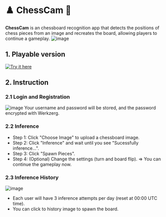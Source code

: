# ♟️ ChessCam 📸

**ChessCam** is an chessboard recognition app that detects the positions of chess pieces from an image and recreates the board, allowing players to continue a gameplay.
![image](https://github.com/user-attachments/assets/39db63a6-d988-4326-8938-20e56a8a41dc)


## 1. Playable version
[![Try it here](https://img.shields.io/badge/Try%20it%20here-4CAF50?style=for-the-badge)](https://slothless.itch.io/chesscam)

## 2. Instruction
### 2.1 Login and Registration
![image](https://github.com/user-attachments/assets/d80a239e-3c9f-44a4-a4da-1bd231b3ce7a)
Your username and password will be stored, and the password encrypted with Werkzerg.

### 2.2 Inference
- Step 1: Click "Choose Image" to upload a chessboard image.
- Step 2: Click "Inference" and wait until you see "Sucessfully inference...".
- Step 3: Click "Spawn Pieces".
- Step 4: (Optional) Change the settings (turn and board flip).
=> You can continue the gameplay now.

### 2.3 Inference History
![image](https://github.com/user-attachments/assets/bf278c46-6c35-4c47-8a71-24c8b3292eec)
- Each user will have 3 inference attempts per day (reset at 00:00 UTC time).
- You can click to history image to spawn the board.

